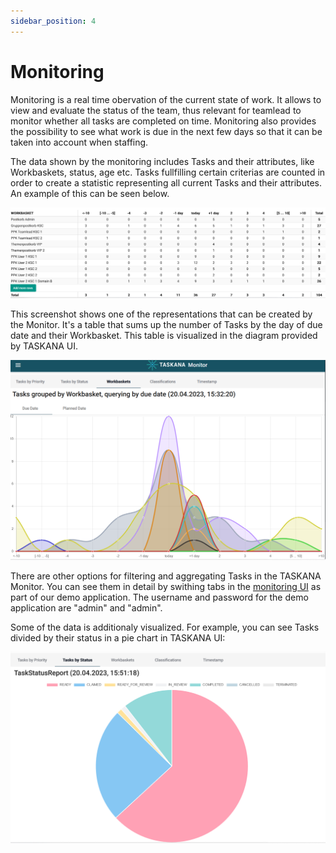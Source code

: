 ```yaml
---
sidebar_position: 4
---
```


# Monitoring

Monitoring is a real time obervation of the current state of work. It allows to view and evaluate the status of the team, thus relevant for teamlead to monitor whether all tasks are completed on time. Monitoring also provides the possibility to see what work is due in the next few days so that it can be taken into account when staffing.

The data shown by the monitoring includes Tasks and their attributes, like Workbaskets, status, age etc. Tasks fullfilling certain criterias are counted in order to create a statistic representing all current Tasks and their attributes. An example of this can be seen below.

![Tasks by Workbasket and due date: Table](../static/features/MonitoringByWorkbasketAndDueDate.png)

This screenshot shows one of the representations that can be created by the Monitor. It's a table that sums up the number of Tasks by the day of due date and their Workbasket. This table is visualized in the diagram provided by TASKANA UI.

![Tasks by Workbasket and due date: Diagram](../static/features/MonitoringByWorkbasketAndDueDateVisual.png)

There are other options for filtering and aggregating Tasks in the TASKANA Monitor. You can see them in detail by swithing tabs in the [monitoring UI](https://taskana.mybluemix.net/taskana/#/taskana/monitor/tasks-priority) as part of our demo application. The username and password for the demo application are "admin" and "admin".


Some of the data is additionaly visualized. For example, you can see Tasks divided by their status in a pie chart in TASKANA UI:

![Tasks by Status: Diagram](../static/features/MonitoringTasksByStatus.png)
